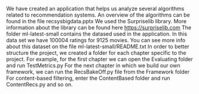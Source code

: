 
We have created an application that helps us analyze several algorithms related to recommendation systems. 
An overview of the algorithms can be found in the file recsysbigdata.pptx
We used the Surpriselib library. More information about the library can be found here https://surpriselib.com
The folder ml-latest-small contains the datased used in the application. 
In this data set we have 100004 ratings for 9125 movies.  You can see more info about this dataset on the file ml-latest-small/README.txt
In order to better structure the project, we created a folder for each chapter specific to the project. 
For example, for the first chapter we can open the Evaluating folder and run TestMetrics.py
For the next chapter in which we build our own framework, we can run the RecsBakeOff.py file from the Framework folder
For content-based filtering, enter the ContentBased folder and run ContentRecs.py and so on.
